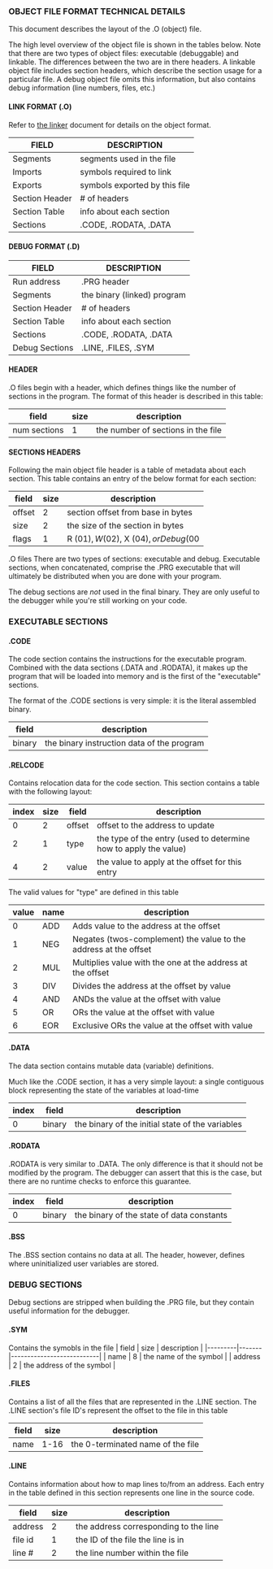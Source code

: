### OBJECT FILE FORMAT TECHNICAL DETAILS

This document describes the layout of the .O (object) file.

The high level overview of the object file is shown in the tables below.  Note
that there are two types of object files: executable (debuggable) and linkable.
The differences between the two are in there headers.  A linkable object file
includes section headers, which describe the section usage for a particular
file.  A debug object file omits this information, but also contains debug
information (line numbers, files, etc.)

#### LINK FORMAT (.O)
Refer to [the linker](linker.md) document for details on the object format.

|  FIELD         | DESCRIPTION                   |
|----------------|-------------------------------|
| Segments       | segments used in the file     |
| Imports        | symbols required to link      |
| Exports        | symbols exported by this file |
| Section Header | # of headers                  |
| Section Table  | info about each section       |
| Sections       | .CODE, .RODATA, .DATA         |

#### DEBUG FORMAT (.D)
|  FIELD         | DESCRIPTION                 |
|----------------|-----------------------------|
| Run address    | .PRG header                 |
| Segments       | the binary (linked) program |
| Section Header | # of headers                |
| Section Table  | info about each section     |
| Sections       | .CODE, .RODATA, .DATA       |
| Debug Sections | .LINE, .FILES, .SYM         |

#### HEADER
.O files begin with a header, which defines things like the number of
sections in the program.  The format of this header is described in this table:

| field        | size | description                        |
|--------------|------|------------------------------------|
| num sections |  1   | the number of sections in the file |

#### SECTIONS HEADERS
Following the main object file header is a table of metadata about each section.
This table contains an entry of the below format for each section:

| field  | size |description                                |
|--------|------|-------------------------------------------|
| offset |   2  | section offset from base in bytes         |
| size   |   2  | the size of the section in bytes          |
| flags  |   1  | R ($01), W ($02), X ($04), or Debug ($00  |

.O files
There are two types of sections: executable and debug.  Executable
sections, when concatenated, comprise the .PRG executable that will
ultimately be distributed when you are done with your program.

The debug sections are _not_ used in the final binary.  They are
only useful to the debugger while you're still working on your code.

### EXECUTABLE SECTIONS

#### .CODE
The code section contains the instructions for the executable
program.  Combined with the data sections (.DATA and .RODATA), it makes
up the program that will be loaded into memory and is the first of the
"executable" sections.

The format of the .CODE sections is very simple: it is the literal
assembled binary.

| field  |  description                                |
|--------|---------------------------------------------|
| binary | the binary instruction data of the program  |

#### .RELCODE
Contains relocation data for the code section.  This section contains
a table with the following layout:

| index | size | field  |  description                                                       |
|-------|------|--------|--------------------------------------------------------------------|
|   0   |  2   | offset | offset to the address to update                                    |
|   2   |  1   | type   | the type of the entry (used to determine how to apply the value)   |
|   4   |  2   | value  | the value to apply at the offset for this entry                    |

The valid values for "type" are defined in this table

| value |   name  |          description                                                |
|-------|---------|---------------------------------------------------------------------|
|   0   |  ADD    |  Adds value to the address at the offset                            |
|   1   |  NEG    |  Negates (twos-complement) the value to the address at the offset   |
|   2   |  MUL    |  Multiplies value with the one at the address at the offset         |
|   3   |  DIV    |  Divides the address at the offset by value                         |
|   4   |  AND    |  ANDs the value at the offset with value                            |
|   5   |  OR     |  ORs the value at the offset with value                             |
|   6   |  EOR    |  Exclusive ORs the value at the offset with value                   |

#### .DATA
The data section contains mutable data (variable) definitions.

Much like the .CODE section, it has a very simple layout: a single
contiguous block representing the state of the variables at load-time

| index | field  |  description                                     |
|-------|--------|--------------------------------------------------|
|   0   | binary | the binary of the initial state of the variables |

#### .RODATA
.RODATA is very similar to .DATA. The only difference is that it
should not be modified by the program.  The debugger can assert that
this is the case, but there are no runtime checks to enforce this
guarantee.

| index | field  |  description                                     |
|-------|--------|--------------------------------------------------|
|   0   | binary | the binary of the state of data constants        |

#### .BSS
The .BSS section contains no data at all. The header, however,
defines where uninitialized user variables are stored.

### DEBUG SECTIONS
Debug sections are stripped when building the .PRG file, but they
contain useful information for the debugger.

#### .SYM
Contains the symobls in the file
|  field  | size  | description               |
|---------|-------|---------------------------|
|  name   |   8   | the name of the symbol    |
| address |   2   | the address of the symbol |

#### .FILES
Contains a list of all the files that are represented in the .LINE
section.  The .LINE section's file ID's represent the offset to
the file in this table

| field | size     |            description            |
|-------|----------|-----------------------------------|
| name  |  1-16    | the 0-terminated name of the file |

#### .LINE
Contains information about how to map lines to/from an address.
Each entry in the table defined in this section represents one line
in the source code.

|  field  | size | description
|---------|------|---------------------------------------|
| address |   2  | the address corresponding to the line |
| file id |   1  | the ID of the file the line is in     |
| line #  |   2  | the line number within the file       |

